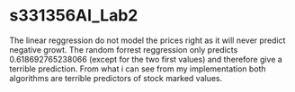 # s331356AI_Lab2
The linear reggression do not model the prices right as it will never predict negative growt.
The random forrest reggression only predicts 0.618692765238066 (except for the two first values) and therefore give a terrible prediction.
From what i can see from my implementation both algorithms are terrible predictors of stock marked values.
